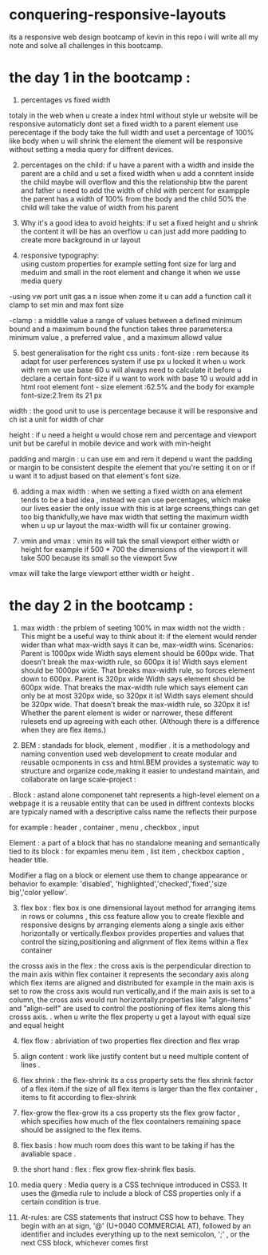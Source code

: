 # conquering-responsive-layouts
its a responsive web design bootcamp of kevin in this repo i will write all my note and solve all challenges in this  bootcamp.


# the day 1 in the bootcamp :

1. percentages vs fixed width

totaly in the web when u create a index html without style ur website will be responsive automaticly
dont set a fixed width to a parent element use perecentage if the body take the full width and uset a percentage of 100% like body when u will shrink the element the element will be responsive without setting a media query for diffrent devices.

2. percentages on the child:
if u have a parent with a width and inside the parent are a child and u set a fixed width when u add a conntent inside the child maybe will overflow and this the relationship btw the parent and father u need to add the width of child with percent for exampple the parent has a width of 100% from the body and the child 50% the child will take the value of width from his parent 


3. Why it's a good idea to avoid heights:
 if u set a fixed height and u shrink the content it will be has an overflow u can just add more padding to create more background in ur layout 
 
 4. responsive typography:  
 using custom properties for example setting font size for larg and meduim and small in the root element and change it when we usse media query
 
-using vw port unit gas a n issue when zome it u can add a function call it clamp to set min and max font size

-clamp : a middlle value a range of values between a defined minimum bound and a maximum bound the function takes three parameters:a minimum value , a preferred value , and a maximum allowd value 

5. best generalisation for the right css units :
font-size : rem because its adapt for user perferences system if use px u locked it when u work with rem we use base 60 u will always need to calculate it before u declare a certain font-size if u want to work with base 10 u would add in html root element font - size element :62.5% and the body for example font-size:2.1rem its 21 px

width : the good unit to use is percentage because it will be responsive and ch ist a unit for width of char 

height : if u need a height u would chose rem and percentage and viewport unit but be careful in mobile device and work with min-height 

padding and margin : u can use em and rem it depend u want the padding or margin to be consistent despite the element that you're setting it on or if u want it to adjust based on that element's font size.

6. adding a max width :
when we setting a fixed width on ana element tends to be a bad idea , instead we can use percentages, which make our lives easier the only issue with this is at large screens,things can get too big thankfully,we have max width that setting the maximum width when u up ur layout the max-width will fix ur container growing.

7. vmin and vmax :
vmin its will tak the small viewport either width or height for example if 500 * 700 the dimensions of the viewport it will take 500 because its small so the viewport 5vw

vmax will take the large viewport etther width or height .


# the day 2 in the bootcamp :
 
1. max width :
the prblem of seeting 100% in max width not the width :
This might be a useful way to think about it: if the element would render wider than what max-width says it can be, max-width wins.
Scenarios:
Parent is 1000px wide
Width says element should be 600px wide. That doesn’t break the max-width rule, so 600px it is!
Width says element should be 1000px wide. That breaks max-width rule, so forces element down to 600px.
Parent is 320px wide
Width says element should be 600px wide. That breaks the max-width rule which says element can only be at most 320px wide, so 320px it is!
Width says element should be 320px wide. That doesn’t break the max-width rule, so 320px it is!
Whether the parent element is wider or narrower, these different rulesets end up agreeing with each other. (Although there is a difference when they are flex items.)

2. BEM : 
standads for block, element , modifier . it is a methodology and naming convention used web development to create modular and reusable ocmponents in css and html.BEM provides a systematic way to structure and organize code,making it easier to undestand maintain, and collaborate on large scale-project :

 . Block : astand alone componenet taht represents a high-level element on a webpage it is a reusable entity that can be used in diffrent contexts blocks are typicaly named with a descriptive calss name the reflects their purpose
 
 for example : header , container , menu , checkbox , input 
 
 Element : a part of a block that has no standalone meaning and semantically tied to its block :
 for expamles menu item , list item , checkbox caption , header title.
 
 Modifier a flag on a block or element use them to change appearance or behavior fo example:
         'disabled', 'highlighted','checked','fixed','size big','color yellow'.

3. flex box :
flex box is one dimensional layout method for arranging items in rows or columns , this css feature allow you to create  flexible and responsive designs by arranging elements along a single axis either horizontally or vertically.flexbox provides properties and values that control the sizing,positioning and alignment of flex items within a flex container

the crosss axis in the flex : the cross axis is the perpendicular direction to the main axis within flex container it represents the secondary axis along which flex items are aligned and distributed for example in the main axis is set to row the cross axis would run vertically,and if the main axis is set to a column, the cross axis would run horizontally.properties like "align-items" and "align-self" are used to control the postioning of flex items along this crosss axis.
. when u write the flex property u get a layout with equal size and equal height

4. flex flow :
abriviation of two properties flex direction and flex wrap
5. align content :
work like justify content but u need multiple content of lines .
6. flex shrink :
the flex-shrink its a css property sets the flex shrink factor of a flex item.if the size of all flex items is larger than the flex container , items to fit according to flex-shrink
7. flex-grow
the flex-grow its a css property sts the flex grow factor , which specifies how much of the flex coontainers remaining space should be assigned to the flex items.
8. flex basis :
how much room does this want to be taking if has the avaliable space .

9. the short hand :
flex : flex grow flex-shrink flex basis.

10. media query :
Media query is a CSS technique introduced in CSS3. It uses the @media rule to include a block of CSS properties only if a certain condition is true.

11. At-rules:
are CSS statements that instruct CSS how to behave. They begin with an at sign, '@' (U+0040 COMMERCIAL AT), followed by an identifier and includes everything up to the next semicolon, ';' , or the next CSS block, whichever comes first

